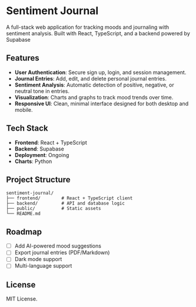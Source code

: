 # Sentiment Journal

A full-stack web application for tracking moods and journaling with sentiment analysis. Built with React, TypeScript, and a backend powered by Supabase

## Features
- **User Authentication**: Secure sign up, login, and session management.
- **Journal Entries**: Add, edit, and delete personal journal entries.
- **Sentiment Analysis**: Automatic detection of positive, negative, or neutral tone in entries.
- **Visualization**: Charts and graphs to track mood trends over time.
- **Responsive UI**: Clean, minimal interface designed for both desktop and mobile.

## Tech Stack
- **Frontend**: React + TypeScript
- **Backend**: Supabase
- **Deployment**: Ongoing
- **Charts**: Python


## Project Structure
```
sentiment-journal/
├── frontend/        # React + TypeScript client
├── backend/         # API and database logic
├── public/          # Static assets
└── README.md
```

## Roadmap
- [ ] Add AI-powered mood suggestions
- [ ] Export journal entries (PDF/Markdown)
- [ ] Dark mode support
- [ ] Multi-language support

## License
MIT License.
